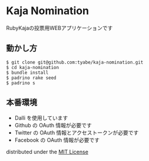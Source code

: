 # Kaja Nomination

RubyKajaの投票用WEBアプリケーションです

## 動かし方
```
$ git clone git@github.com:tyabe/kaja-nomination.git
$ cd kaja-nomination
$ bundle install
$ padrino rake seed
$ padrino s
```

## 本番環境
* Dalli を使用しています
* Github の OAuth 情報が必要です
* Twitter の OAuth 情報とアクセストークンが必要です
* Facebook の OAuth 情報が必要です

distributed under the [MIT License](http://tyabe.mit-license.org/)
